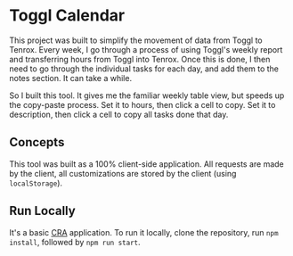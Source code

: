 # Toggl Calendar

This project was built to simplify the movement of data from Toggl to Tenrox. Every week, I go through a process of using Toggl's weekly report and transferring hours from Toggl into Tenrox. Once this is done, I then need to go through the individual tasks for each day, and add them to the notes section. It can take a while. 

So I built this tool. It gives me the familiar weekly table view, but speeds up the copy-paste process. Set it to hours, then click a cell to copy. Set it to description, then click a cell to copy all tasks done that day.   

## Concepts

This tool was built as a 100% client-side application. All requests are made by the client, all customizations are stored by the client (using `localStorage`). 

## Run Locally

It's a basic [CRA](https://create-react-app.dev/) application. To run it locally, clone the repository, run `npm install`, followed by `npm run start`. 